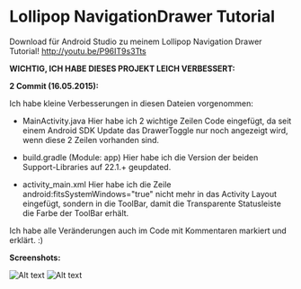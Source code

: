 # Lollipop NavigationDrawer Tutorial
Download für Android Studio zu meinem Lollipop Navigation Drawer Tutorial!
http://youtu.be/P96IT9s3Tts



<b> WICHTIG, ICH HABE DIESES PROJEKT LEICH VERBESSERT:

 2 Commit (16.05.2015): </b>

Ich habe kleine Verbesserungen in diesen Dateien vorgenommen:
- MainActivity.java 
    Hier habe ich 2 wichtige Zeilen Code eingefügt, da seit einem Android SDK Update das DrawerToggle nur noch angezeigt wird, wenn diese 2 Zeilen vorhanden sind.
    
- build.gradle (Module: app)
    Hier habe ich die Version der beiden Support-Libraries auf 22.1.+ geupdated.
    
- activity_main.xml 
   Hier habe ich die Zeile  android:fitsSystemWindows="true"  nicht mehr in das Activity Layout eingefügt, sondern in die ToolBar, damit die Transparente Statusleiste die Farbe der ToolBar erhält. 
   
   
 Ich habe alle Veränderungen auch im Code mit Kommentaren markiert und erklärt. :)


<b> Screenshots: </b>

![Alt text](http://s04.justpaste.it/files/justpaste/d224/a9151206/file1.png "Drawer geöffnet")
![Alt text](http://s02.justpaste.it/files/justpaste/d224/a9151225/file1.png "Drawer geschlossen")


